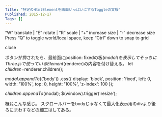 ```yaml
---
Title: "特定のHtmlElementを画面いっぱいにするToggleの実験"
Published: 2015-12-17
Tags: []
---
```



“W” translate | “E” rotate | “R” scale | “+” increase size | “-” decrease size
Press “Q” to toggle world/local space, keep “Ctrl” down to snap to grid




close

ボタンが押されたら、最前面にposition: fixedの板($modal)を表示してそっちに
Three.jsで使っているElement($renderer)の内容を付け替える。
let $children=$renderer.children();

$modal
    .appendTo($('body'))
    .css({
        display: 'block',
        position: 'fixed',
        left: 0,
        width: '100%',
        top: 0,
        height: '100%',
        'z-index': 100
    });

$children.appendTo($modal);
$(window).trigger('resize');

概ねこんな感じ。
スクロールバーをbodyじゃなくて最大化表示用のdivより後ろにまわすなどの細工はしてある。
